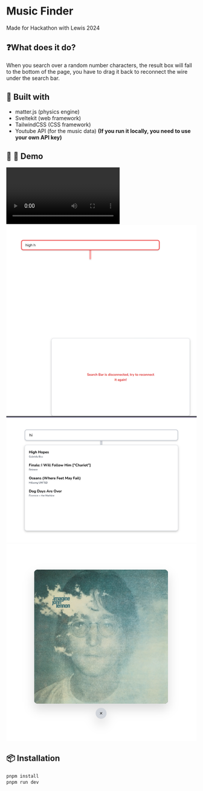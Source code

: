 # Music Finder

Made for Hackathon with Lewis 2024

## ❓️What does it do?

When you search over a random number characters, the result box will fall to the bottom of the page, you have to drag it back to reconnect the wire under the search bar.

## 🚀️ Built with

- matter.js (physics engine)
- Sveltekit (web framework)
- TailwindCSS (CSS framework)
- Youtube API (for the music data) **(If you run it locally, you need to use your own API key)**

## 🎥 📸 Demo

![Demo Video](./static/demo_video.webm)
![screenshot1](./static/screenshot1.png)
![screenshot2](./static/screenshot2.png)
![screenshot3](./static/screenshot3.png)

## 📦️ Installation

```
pnpm install
pnpm run dev
```
